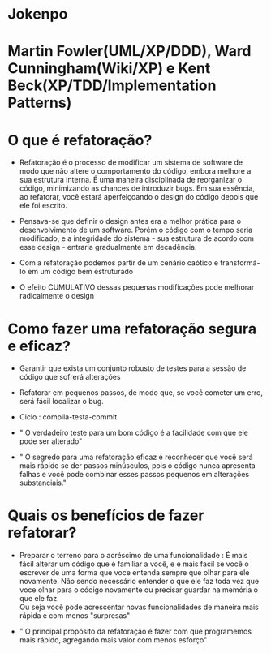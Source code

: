 # Jokenpo
# Martin Fowler(UML/XP/DDD), Ward Cunningham(Wiki/XP) e Kent Beck(XP/TDD/Implementation Patterns)
# O que é refatoração?

- Refatoração é o processo de modificar um sistema de software de modo que não altere o comportamento 
do código, embora melhore a sua estrutura interna.
  É uma maneira disciplinada de reorganizar o código, minimizando as chances de introduzir bugs. Em sua essência, ao refatorar, você estará aperfeiçoando o design do código depois que ele foi escrito.
  




- Pensava-se que definir o design antes era a melhor prática para o desenvolvimento de um software. Porém o código com o tempo seria modificado, e a integridade do sistema - sua estrutura de acordo com esse design - entraria gradualmente em decadência.



- Com a refatoração podemos partir de um cenário caótico e transformá-lo em um código bem estruturado



- O efeito CUMULATIVO dessas pequenas modificações pode melhorar radicalmente o design


# Como fazer uma refatoração segura e eficaz? 

- Garantir que exista um conjunto robusto de testes para a sessão de código que sofrerá alterações

- Refatorar em pequenos passos, de modo que, se você cometer um erro, será fácil localizar o bug. 

- Ciclo : compila-testa-commit 

- " O verdadeiro teste para um bom código é a facilidade com que ele pode ser alterado"

- " O segredo para uma refatoração eficaz é reconhecer que você será mais rápido se der passos minúsculos, pois o código nunca apresenta falhas e você pode combinar esses passos pequenos em alterações substanciais."


# Quais os benefícios de fazer refatorar? 

- Preparar o terreno para o acréscimo de uma funcionalidade : É mais fácil alterar um código que é familiar a você, e é mais facil se você o escrever de uma forma que voce entenda sempre que olhar para ele novamente. Não sendo necessário entender o que ele faz toda vez que voce olhar para o código novamente ou precisar guardar na memória o que ele faz.<br/> Ou seja você pode acrescentar novas funcionalidades de maneira mais rápida e com menos "surpresas"

- " O principal propósito da refatoração é fazer com que programemos mais rápido, agregando mais valor com menos esforço"

